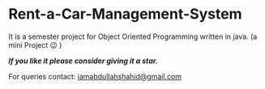 # Rent-a-Car-Management-System
It is a semester project for Object Oriented Programming written in java. (a mini Project 😉 )

<b><em>If you like it please consider giving it a star.</em></b>

For queries contact: iamabdullahshahid@gmail.com
